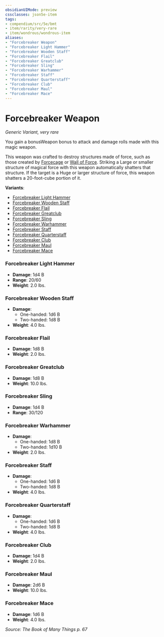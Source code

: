 ```yaml
---
obsidianUIMode: preview
cssclasses: json5e-item
tags:
- compendium/src/5e/bmt
- item/rarity/very-rare
- item/wondrous/wondrous-item
aliases: 
- "Forcebreaker Weapon"
- "Forcebreaker Light Hammer"
- "Forcebreaker Wooden Staff"
- "Forcebreaker Flail"
- "Forcebreaker Greatclub"
- "Forcebreaker Sling"
- "Forcebreaker Warhammer"
- "Forcebreaker Staff"
- "Forcebreaker Quarterstaff"
- "Forcebreaker Club"
- "Forcebreaker Maul"
- "Forcebreaker Mace"
---
```

# Forcebreaker Weapon
*Generic Variant, very rare*  


You gain a bonusWeapon bonus to attack and damage rolls made with this magic weapon.

This weapon was crafted to destroy structures made of force, such as those created by [Forcecage](z_compendium/spells/forcecage.md) or [Wall of Force](z_compendium/spells/wall-of-force.md). Striking a Large or smaller structure of magical force with this weapon automatically shatters that structure. If the target is a Huge or larger structure of force, this weapon shatters a 20-foot-cube portion of it.

**Variants**:
- [Forcebreaker Light Hammer](#Forcebreaker%20Light%20Hammer)
- [Forcebreaker Wooden Staff](#Forcebreaker%20Wooden%20Staff)
- [Forcebreaker Flail](#Forcebreaker%20Flail)
- [Forcebreaker Greatclub](#Forcebreaker%20Greatclub)
- [Forcebreaker Sling](#Forcebreaker%20Sling)
- [Forcebreaker Warhammer](#Forcebreaker%20Warhammer)
- [Forcebreaker Staff](#Forcebreaker%20Staff)
- [Forcebreaker Quarterstaff](#Forcebreaker%20Quarterstaff)
- [Forcebreaker Club](#Forcebreaker%20Club)
- [Forcebreaker Maul](#Forcebreaker%20Maul)
- [Forcebreaker Mace](#Forcebreaker%20Mace)

### Forcebreaker Light Hammer

- **Damage**: 1d4 B
- **Range**: 20/60
- **Weight**: 2.0 lbs.

### Forcebreaker Wooden Staff

- **Damage**:
  - One-handed: 1d6 B
  - Two-handed: 1d8 B
- **Weight**: 4.0 lbs.

### Forcebreaker Flail

- **Damage**: 1d8 B
- **Weight**: 2.0 lbs.

### Forcebreaker Greatclub

- **Damage**: 1d8 B
- **Weight**: 10.0 lbs.

### Forcebreaker Sling

- **Damage**: 1d4 B
- **Range**: 30/120

### Forcebreaker Warhammer

- **Damage**:
  - One-handed: 1d8 B
  - Two-handed: 1d10 B
- **Weight**: 2.0 lbs.

### Forcebreaker Staff

- **Damage**:
  - One-handed: 1d6 B
  - Two-handed: 1d8 B
- **Weight**: 4.0 lbs.

### Forcebreaker Quarterstaff

- **Damage**:
  - One-handed: 1d6 B
  - Two-handed: 1d8 B
- **Weight**: 4.0 lbs.

### Forcebreaker Club

- **Damage**: 1d4 B
- **Weight**: 2.0 lbs.

### Forcebreaker Maul

- **Damage**: 2d6 B
- **Weight**: 10.0 lbs.

### Forcebreaker Mace

- **Damage**: 1d6 B
- **Weight**: 4.0 lbs.


*Source: The Book of Many Things p. 67*